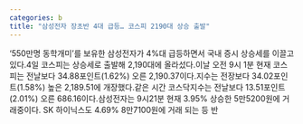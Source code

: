 ```yaml
---
categories: b
title: "삼성전자 장초반 4대 급등… 코스피 2190대 상승 출발"
---
```

‘550만명 동학개미’를 보유한 삼성전자가 4%대 급등하면서 국내 증시 상승세를 이끌고 있다.4일 코스피는 상승세로 출발해 2,190대에 올라섰다.이날 오전 9시 1분 현재 코스피는 전날보다 34.88포인트(1.62%) 오른 2,190.37이다.지수는 전장보다 34.02포인트(1.58%) 높은 2,189.51에 개장했다.같은 시간 코스닥지수는 전날보다 13.51포인트(2.01%) 오른 686.16이다.삼성전자는 9시21분 현재 3.95% 상승한 5만5200원에 거래중이다. SK 하이닉스도 4.69% 8만7100원에 거래 되는 등 반